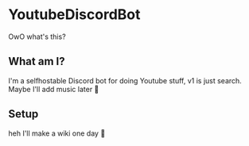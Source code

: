 # YoutubeDiscordBot
OwO what's this?
## What am I?
I'm a selfhostable Discord bot for doing Youtube stuff, v1 is just search. Maybe I'll add music later :eyes:
## Setup
heh I'll make a wiki one day :eyes:
